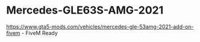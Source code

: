 # Mercedes-GLE63S-AMG-2021
https://www.gta5-mods.com/vehicles/mercedes-gle-53amg-2021-add-on-fivem - FiveM Ready
